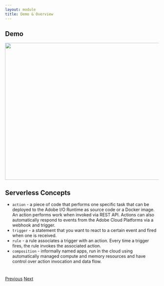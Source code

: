 ```yaml
---
layout: module
title: Demo & Overview
---
```


## Demo

<img src="images/demo.gif" width="750" height="450">

## Serverless Concepts
- `action` - a piece of code that performs one specific task that can be deployed to the Adobe I/O Runtime as source code or a Docker image. An action performs work when invoked via REST API. Actions can also automatically respond to events from the Adobe Cloud Platforms via a webhook and trigger.
- `trigger` - a statement that you want to react to a certain event and fired when one is received.
- `rule` - a rule associates a trigger with an action. Every time a trigger fires, the rule invokes the associated action.
- `composition` - informally named apps, run in the cloud using automatically managed compute and memory resources and have control over action invocation and data flow.

<div class="row" style="margin-top:40px;">
<div class="col-sm-12">
<a href="index.html" class="btn btn-default"><i class="glyphicon glyphicon-chevron-left"></i> Previous</a>
<a href="module2.html" class="btn btn-default pull-right">Next <i class="glyphicon
glyphicon-chevron-right"></i></a>
</div>
</div>
